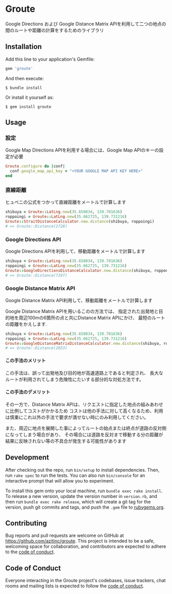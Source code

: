 # Groute

Google Directions および Google Distance Matrix APIを利用して二つの地点の間のルートや距離の計算をするためのライブラリ

## Installation

Add this line to your application's Gemfile:

```ruby
gem 'groute'
```

And then execute:

    $ bundle install

Or install it yourself as:

    $ gem install groute

## Usage

### 設定

Google Map Directions APIを利用する場合には、Google Map APIのキーの設定が必要

```ruby
Groute.configure do |conf|
  conf.google_map_api_key = "<YOUR GOOGLE MAP API KEY HERE>"
end
```

### 直線距離

ヒュベニの公式をつかって直線距離をメートルで計算します

```ruby
shibuya = Groute::LatLng.new(35.658034, 139.701636)
roppoingi = Groute::LatLng.new(35.662725, 139.731216)
Groute::StraitDistanceCalculator.new.distance(shibuya, roppoingi)
# => Groute::Distance(2728)
```

### Google Directions API

Google Directions APIを利用して、移動距離をメートルで計算します

```ruby
shibuya = Groute::LatLng.new(35.658034, 139.701636)
roppoingi = Groute::LatLng.new(35.662725, 139.731216)
Groute::GoogleDirectionsDistanceCalculator.new.distance(shibuya, roppongi)
# => Groute::Distance(7197)
```

### Google Distance Matrix API

Google Distance Matrix API利用して、移動距離をメートルで計算します

Google Distance Matrix APIを用いるこのの方法では、
指定された出発地と目的地を周辺100mの6箇所の点と共にDistance Matrix APIにかけ、
最短のルートの距離をかえします.

```ruby
shibuya = Groute::LatLng.new(35.658034, 139.701636)
roppoingi = Groute::LatLng.new(35.662725, 139.731216)
Groute::GoogleDistanceMatrixDistanceCalculator.new.distance(shibuya, roppongi)
# => Groute::Distance(2653)
```

#### この手法のメリット

この手法は、誤って出発地及び目的地が高速道路上であると判定され、
長大なルートが利用されてしまう危険性にたいする部分的な対処方法です。

#### この手法のデメリット

その一方で、Distance Matrix APIは、リクエストに指定した地点の組みあわせに比例してコストがかかるため
コストは他の手法に対して高くなるため、利用は慎重にこれ以外の手法で要求が満せない時にのみ利用してください。

また、周辺に地点を展開した事によってルートの始点または終点が道路の反対側になってしまう場合があり、
その場合には道路を反対まで移動する分の距離が結果に反映されない等の不具合が発生する可能性があります

## Development

After checking out the repo, run `bin/setup` to install dependencies. Then, run `rake spec` to run the tests. You can also run `bin/console` for an interactive prompt that will allow you to experiment.

To install this gem onto your local machine, run `bundle exec rake install`. To release a new version, update the version number in `version.rb`, and then run `bundle exec rake release`, which will create a git tag for the version, push git commits and tags, and push the `.gem` file to [rubygems.org](https://rubygems.org).

## Contributing

Bug reports and pull requests are welcome on GitHub at https://github.com/azitinc/groute. This project is intended to be a safe, welcoming space for collaboration, and contributors are expected to adhere to the [code of conduct](https://github.com/azitinc/groute/blob/master/CODE_OF_CONDUCT.md).

## Code of Conduct

Everyone interacting in the Groute project's codebases, issue trackers, chat rooms and mailing lists is expected to follow the [code of conduct](https://github.com/azitinc/groute/blob/master/CODE_OF_CONDUCT.md).
